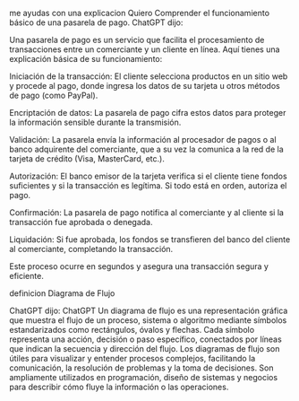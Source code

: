 me ayudas con una explicacion
Quiero Comprender el funcionamiento básico de una pasarela de pago.
ChatGPT dijo:

Una pasarela de pago es un servicio que facilita el procesamiento de transacciones entre un comerciante y un cliente en línea. Aquí tienes una explicación básica de su funcionamiento:

Iniciación de la transacción: El cliente selecciona productos en un sitio web y procede al pago, donde ingresa los datos de su tarjeta u otros métodos de pago (como PayPal).

Encriptación de datos: La pasarela de pago cifra estos datos para proteger la información sensible durante la transmisión.

Validación: La pasarela envía la información al procesador de pagos o al banco adquirente del comerciante, que a su vez la comunica a la red de la tarjeta de crédito (Visa, MasterCard, etc.).

Autorización: El banco emisor de la tarjeta verifica si el cliente tiene fondos suficientes y si la transacción es legítima. Si todo está en orden, autoriza el pago.

Confirmación: La pasarela de pago notifica al comerciante y al cliente si la transacción fue aprobada o denegada.

Liquidación: Si fue aprobada, los fondos se transfieren del banco del cliente al comerciante, completando la transacción.

Este proceso ocurre en segundos y asegura una transacción segura y eficiente.

definicion Diagrama de Flujo

ChatGPT dijo:
ChatGPT
Un diagrama de flujo es una representación gráfica que muestra el flujo de un proceso, sistema o algoritmo mediante símbolos estandarizados como rectángulos, óvalos y flechas. Cada símbolo representa una acción, decisión o paso específico, conectados por líneas que indican la secuencia y dirección del flujo. Los diagramas de flujo son útiles para visualizar y entender procesos complejos, facilitando la comunicación, la resolución de problemas y la toma de decisiones. Son ampliamente utilizados en programación, diseño de sistemas y negocios para describir cómo fluye la información o las operaciones.

